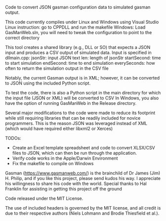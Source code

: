 Code to convert JSON gasman configuration data to simulated gasman output. 

This code currently compiles under Linux and Windows using Visual Studio 
Linux instruction: go to CPPDLL and run the makefile
Windows: Load GasManWeb.sln, you will need to tweak the configuration to point to the correct directory


This tool creates a shared library (e.g., DLL or SO) that expects a JSON input and produces a CSV output of simulated data. Input is specified in dllmain.cpp:
jsonStr: input JSON text
len: length of jsonStr
startSecond: time to start simulation
endSecond: time to end simulation
everySeconds: how often to return the simulation output in the CSV file

Notably, the current Gasman output is in XML; however, it can be converted to JSON using the included Python script.

To test the code, there is also a Python script in the main directory for which the input file (JSON or XML) will be converted to CSV
In Windows, you also have the option of running GasManWeb in the Release directory.

Several major modifications to the code were made to reduce its footprint while still requiring libraries that can be readily included for novice programmers. This is the reason JSON was leveraged instead of XML (which would have required either libxml2 or Xerces)

TODOs:
- Create an Excel template spreadsheet and code to convert XLSX/CSV files to JSON, which can then be run through the application.
- Verify code works in the Apple/Darwin Environment
- Fix the makefile to compile on Windows

Gasman (https://www.gasmanweb.com/) is the brainchild of Dr James (Jim) H. Philip, and if you like this project, please send kudos his way. I appreciate his willingness to share his code with the world.
Special thanks to Hal Franklin for assisting in getting this project off the ground

Code released under the MIT License.

The use of included headers is governed by the MIT license, and all credit is due to their respective authors (Niels Lohmann and Brodie Thiesfield et al.).
